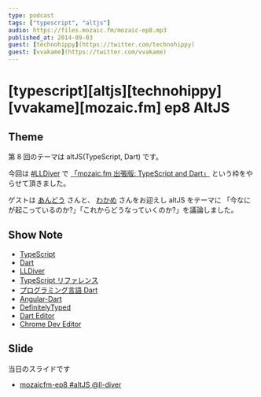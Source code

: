 ```yaml
---
type: podcast
tags: ["typescript", "altjs"]
audio: https://files.mozaic.fm/mozaic-ep8.mp3
published_at: 2014-09-03
guest: [technohippy](https://twitter.com/technohippy)
guest: [vvakame](https://twitter.com/vvakame)
---
```


# [typescript][altjs][technohippy][vvakame][mozaic.fm] ep8 AltJS

## Theme

第 8 回のテーマは altJS(TypeScript, Dart) です。

今回は [#LLDiver](http://ll.jus.or.jp/2014/) で [「mozaic.fm 出張版: TypeScript and Dart」](http://ll.jus.or.jp/2014/program%23mozaic.fm) という枠をやらせて頂きました。

ゲストは [あんどう](https://twitter.com/technohippy) さんと、 [わかめ](https://twitter.com/vvakame) さんをお迎えし altJS をテーマに 「今なにが起こっているのか?」「これからどうなっていくのか?」を議論しました。

## Show Note

- [TypeScript](http://www.typescriptlang.org/)
- [Dart](https://www.dartlang.org/)
- [LLDiver](http://ll.jus.or.jp/2014/)
- [TypeScript リファレンス](http://tatsu-zine.com/books/typescript-reference)
- [プログラミング言語 Dart](http://ascii.asciimw.jp/books/books/detail/978-4-04-891511-3.shtml)
- [Angular-Dart](https://angulardart.org/)
- [DefinitelyTyped](https://github.com/borisyankov/DefinitelyTyped)
- [Dart Editor](https://www.dartlang.org/tools/editor/)
- [Chrome Dev Editor](https://github.com/dart-lang/chromedeveditor)

## Slide

当日のスライドです

- [mozaicfm-ep8 #altJS @ll-diver](http://www.slideshare.net/Jxck/mozaicfm-ep8alt-jslldiver)
